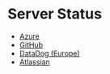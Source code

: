 # Server Status <!-- omit in toc -->

- [Azure](https://rssfeed.azure.status.microsoft/en-gb/status/feed "https://rssfeed.azure.status.microsoft/en-gb/status/feed")
- [GitHub](https://www.githubstatus.com/history.rss "https://www.githubstatus.com/history.rss")
- [DataDog (Europe)](https://status.datadoghq.eu "https://status.datadoghq.eu")
- [Atlassian](https://status.atlassian.com "https://status.atlassian.com")
